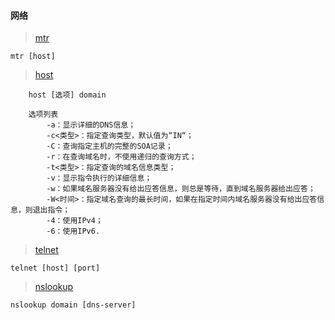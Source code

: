 #### 网络 ####

> [mtr](http://einverne.github.io/post/2017/11/mtr-usage.html)

`
    mtr [host]
` 

> [host](https://man.linuxde.net/host)

```
	host [选项] domain
	
	选项列表
		-a：显示详细的DNS信息；
		-c<类型>：指定查询类型，默认值为“IN“；
		-C：查询指定主机的完整的SOA记录；
		-r：在查询域名时，不使用递归的查询方式；
		-t<类型>：指定查询的域名信息类型；
		-v：显示指令执行的详细信息；
		-w：如果域名服务器没有给出应答信息，则总是等待，直到域名服务器给出应答；
		-W<时间>：指定域名查询的最长时间，如果在指定时间内域名服务器没有给出应答信息，则退出指令；
		-4：使用IPv4；
		-6：使用IPv6.
```

> [telnet](https://www.cnblogs.com/peida/archive/2013/03/13/2956992.html)

`
	telnet [host] [port]
`

> [nslookup](https://man.linuxde.net/nslookup)

`
	nslookup domain [dns-server]
`
